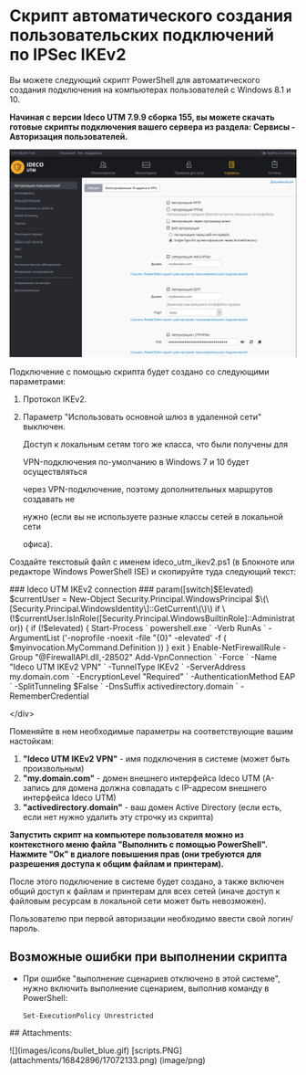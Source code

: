 # Скрипт автоматического создания пользовательских подключений по IPSec IKEv2

Вы можете следующий скрипт PowerShell для автоматического создания подключения на компьютерах пользователей с Windows 8.1 и 10.

**Начиная с версии Ideco UTM 7.9.9 сборка 155, вы можете скачать готовые скрипты подключения вашего сервера из раздела: Сервисы - Авторизация пользователей.**

![](../../../../.gitbook/assets/17072133.png)

Подключение с помощью скрипта будет создано со следующими параметрами:

1. Протокол IKEv2.
2. Параметр "Использовать основной шлюз в удаленной сети" выключен.  

   Доступ к локальным сетям того же класса, что были получены для

   VPN-подключения по-умолчанию в Windows 7 и 10 будет осуществляться

   через VPN-подключение, поэтому дополнительных маршрутов создавать не

   нужно \(если вы не используете разные классы сетей в локальной сети

   офиса\).

Создайте текстовый файл с именем ideco\_utm\_ikev2.ps1 \(в Блокноте или редакторе Windows PowerShell ISE\) и скопируйте туда следующий текст:

 \#\#\# Ideco UTM IKEv2 connection \#\#\# param\(\[switch\]$Elevated\) $currentUser = New-Object Security.Principal.WindowsPrincipal $\(\[Security.Principal.WindowsIdentity\]::GetCurrent\(\)\) if \(!$currentUser.IsInRole\(\[Security.Principal.WindowsBuiltinRole\]::Administrator\)\) { if \(!$elevated\) { Start-Process \` powershell.exe \` -Verb RunAs \` -ArgumentList \('-noprofile -noexit -file "{0}" -elevated' -f \( $myinvocation.MyCommand.Definition \)\) } exit } Enable-NetFirewallRule -Group "@FirewallAPI.dll,-28502" Add-VpnConnection \` -Force \` -Name "Ideco UTM IKEv2 VPN" \` -TunnelType IKEv2 \` -ServerAddress my.domain.com \` -EncryptionLevel "Required" \` -AuthenticationMethod EAP \` -SplitTunneling $False \` -DnsSuffix activedirectory.domain \` -RememberCredential

&lt;/div&gt;

Поменяйте в нем необходимые параметры на соответствующие вашим настойкам:

1. **"Ideco UTM IKEv2 VPN"** - имя подключения в системе \(может быть произвольным\)
2. **"my.domain.com"** - домен внешнего интерфейса Ideco UTM \(А-запись для домена должна совпадать с IP-адресом внешнего интерфейса Ideco UTM\)
3. **"activedirectory.domain"** - ваш домен Active Directory \(если есть, если нет нужно удалить эту строчку из скрипта\)

**Запустить скрипт на компьютере пользователя можно из контекстного меню файла "Выполнить с помощью PowerShell". Нажмите "Ок" в диалоге повышения прав \(они требуются для разрешения доступа к общим файлам и принтерам\).**    


После этого подключение в системе будет создано, а также включен общий доступ к файлам и принтерам для всех сетей \(иначе доступ к файловым ресурсам в локальной сети может быть невозможен\).

Пользователю при первой авторизации необходимо ввести свой логин/пароль.

## Возможные ошибки при выполнении скрипта

* При ошибке "выполнение сценариев отключено в этой системе", нужно включить выполнение сценарием, выполнив команду в PowerShell:

  ```text
  Set-ExecutionPolicy Unrestricted
  ```

 \#\# Attachments:

 !\[\]\(images/icons/bullet\_blue.gif\) \[scripts.PNG\]\(attachments/16842896/17072133.png\) \(image/png\)

